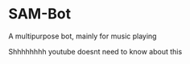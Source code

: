 # SAM-Bot
A multipurpose bot, mainly for music playing

Shhhhhhhh youtube doesnt need to know about this
